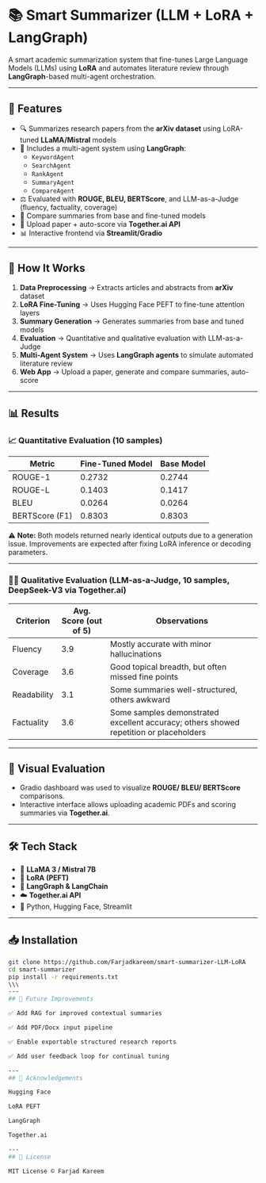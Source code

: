 # 📚 Smart Summarizer (LLM + LoRA + LangGraph)

A smart academic summarization system that fine-tunes Large Language Models (LLMs) using **LoRA** and automates literature review through **LangGraph**-based multi-agent orchestration.

---

## 🚀 Features

- 🔍 Summarizes research papers from the **arXiv dataset** using LoRA-tuned **LLaMA/Mistral** models  
- 🤖 Includes a multi-agent system using **LangGraph**:  
  - `KeywordAgent`  
  - `SearchAgent`  
  - `RankAgent`  
  - `SummaryAgent`  
  - `CompareAgent`  
- ⚖️ Evaluated with **ROUGE, BLEU, BERTScore**, and LLM-as-a-Judge (fluency, factuality, coverage)  
- 🧪 Compare summaries from base and fine-tuned models  
- 🧠 Upload paper + auto-score via **Together.ai API**  
- 📊 Interactive frontend via **Streamlit/Gradio**  

---

## 🔧 How It Works

1. **Data Preprocessing** → Extracts articles and abstracts from **arXiv** dataset  
2. **LoRA Fine-Tuning** → Uses Hugging Face PEFT to fine-tune attention layers  
3. **Summary Generation** → Generates summaries from base and tuned models  
4. **Evaluation** → Quantitative and qualitative evaluation with LLM-as-a-Judge  
5. **Multi-Agent System** → Uses **LangGraph agents** to simulate automated literature review  
6. **Web App** → Upload a paper, generate and compare summaries, auto-score  

---

## 📊 Results

### 📈 Quantitative Evaluation (10 samples)

| Metric         | Fine-Tuned Model | Base Model |
|----------------|------------------|------------|
| ROUGE-1        | 0.2732           | 0.2744     |
| ROUGE-L        | 0.1403           | 0.1417     |
| BLEU           | 0.0264           | 0.0264     |
| BERTScore (F1) | 0.8303           | 0.8303     |

⚠️ **Note:** Both models returned nearly identical outputs due to a generation issue. Improvements are expected after fixing LoRA inference or decoding parameters.

---

### 🧑‍⚖️ Qualitative Evaluation (LLM-as-a-Judge, 10 samples, DeepSeek-V3 via Together.ai)

| Criterion   | Avg. Score (out of 5) | Observations |
|-------------|------------------------|--------------|
| Fluency     | 3.9 | Mostly accurate with minor hallucinations |
| Coverage    | 3.6 | Good topical breadth, but often missed fine points |
| Readability | 3.1 | Some summaries well-structured, others awkward |
| Factuality  | 3.6 | Some samples demonstrated excellent accuracy; others showed repetition or placeholders |

---

## 🎨 Visual Evaluation

- Gradio dashboard was used to visualize **ROUGE/ BLEU/ BERTScore** comparisons.  
- Interactive interface allows uploading academic PDFs and scoring summaries via **Together.ai**.  

---

## 🛠 Tech Stack

- 🦙 **LLaMA 3 / Mistral 7B**  
- 🌿 **LoRA (PEFT)**  
- 🔗 **LangGraph & LangChain**  
- ☁️ **Together.ai API**  
- 🐍 Python, Hugging Face, Streamlit  

---

## 📥 Installation

```bash
git clone https://github.com/Farjadkareem/smart-summarizer-LLM-LoRA
cd smart-summarizer
pip install -r requirements.txt
\\\
---
## 📌 Future Improvements

✅ Add RAG for improved contextual summaries

✅ Add PDF/Docx input pipeline

✅ Enable exportable structured research reports

✅ Add user feedback loop for continual tuning

---
## 👏 Acknowledgements

Hugging Face

LoRA PEFT

LangGraph

Together.ai

---
## 📜 License

MIT License © Farjad Kareem
